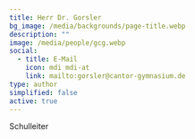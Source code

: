 ```yaml
---
title: Herr Dr. Gorsler
bg_image: /media/backgrounds/page-title.webp
description: ""
image: /media/people/gcg.webp
social:
  - title: E-Mail
    icon: mdi mdi-at
    link: mailto:gorsler@cantor-gymnasium.de
type: author
simplified: false
active: true
---
```

Schulleiter
